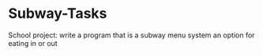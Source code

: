 # Subway-Tasks

School project:
  write a program that is a subway menu system
  an option for eating in or out
  
